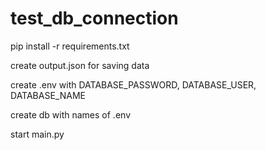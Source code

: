 # test_db_connection
 pip install -r requirements.txt

 create output.json for saving data
 
 create .env with DATABASE_PASSWORD, DATABASE_USER, DATABASE_NAME
 
 create db with names of .env
 
 start main.py
